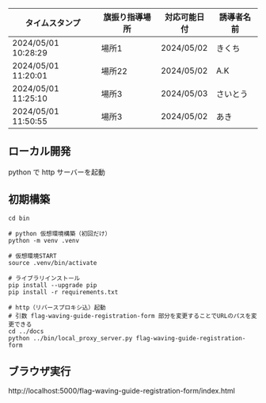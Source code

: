 | タイムスタンプ | 旗振り指導場所 | 対応可能日付 | 誘導者名前 |
| ---- | ---- | ---- | ---- |
| 2024/05/01 10:28:29 | 場所1 | 2024/05/02 | きくち |
| 2024/05/01 11:20:01 | 場所22 | 2024/05/02 | A.K |
| 2024/05/01 11:25:10 | 場所3 | 2024/05/03 | さいとう |
| 2024/05/01 11:50:55 | 場所3 | 2024/05/02 | あき |


## ローカル開発
python で http サーバーを起動

## 初期構築
```
cd bin

# python 仮想環境構築（初回だけ）
python -m venv .venv

# 仮想環境START
source .venv/bin/activate

# ライブラリインストール
pip install --upgrade pip
pip install -r requirements.txt

# http（リバースプロキシ込）起動
# 引数 flag-waving-guide-registration-form 部分を変更することでURLのパスを変更できる
cd ../docs
python ../bin/local_proxy_server.py flag-waving-guide-registration-form
```

## ブラウザ実行
http://localhost:5000/flag-waving-guide-registration-form/index.html
